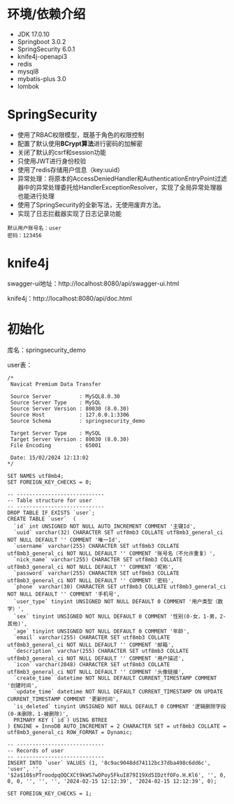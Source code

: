 # 环境/依赖介绍

+ JDK 17.0.10
+ Springboot 3.0.2
+ SpringSecurity 6.0.1
+ knife4j-openapi3
+ redis
+ mysql8
+ mybatis-plus 3.0
+ lombok



# SpringSecurity

+ 使用了RBAC权限模型，既基于角色的权限控制
+ 配置了默认使用**BCrypt算法**进行密码的加解密
+ 关闭了默认的csrf和session功能
+ 只使用JWT进行身份校验
+ 使用了redis存储用户信息（key:uuid）
+ 异常处理：将原本的AccessDeniedHandler和AuthenticationEntryPoint过滤器中的异常处理委托给HandlerExceptionResolver，实现了全局异常处理器也能进行处理
+ 使用了SpringSecurity的全新写法，无使用废弃方法。
+ 实现了日志拦截器实现了日志记录功能

```
默认用户账号名：user
密码：123456
```

# knife4j

swagger-ui地址：http://localhost:8080/api/swagger-ui.html

knife4j：http://localhost:8080/api/doc.html





# 初始化

库名：springsecurity_demo

user表：

```
/*
 Navicat Premium Data Transfer

 Source Server         : MySQL8.0.30
 Source Server Type    : MySQL
 Source Server Version : 80030 (8.0.30)
 Source Host           : 127.0.0.1:3306
 Source Schema         : springsecurity_demo

 Target Server Type    : MySQL
 Target Server Version : 80030 (8.0.30)
 File Encoding         : 65001

 Date: 15/02/2024 12:13:02
*/

SET NAMES utf8mb4;
SET FOREIGN_KEY_CHECKS = 0;

-- ----------------------------
-- Table structure for user
-- ----------------------------
DROP TABLE IF EXISTS `user`;
CREATE TABLE `user`  (
  `id` int UNSIGNED NOT NULL AUTO_INCREMENT COMMENT '主键Id',
  `uuid` varchar(32) CHARACTER SET utf8mb3 COLLATE utf8mb3_general_ci NOT NULL DEFAULT '' COMMENT '唯一Id',
  `username` varchar(255) CHARACTER SET utf8mb3 COLLATE utf8mb3_general_ci NOT NULL DEFAULT '' COMMENT '账号名（不允许重复）',
  `nick_name` varchar(255) CHARACTER SET utf8mb3 COLLATE utf8mb3_general_ci NOT NULL DEFAULT '' COMMENT '昵称',
  `password` varchar(255) CHARACTER SET utf8mb3 COLLATE utf8mb3_general_ci NOT NULL DEFAULT '' COMMENT '密码',
  `phone` varchar(30) CHARACTER SET utf8mb3 COLLATE utf8mb3_general_ci NOT NULL DEFAULT '' COMMENT '手机号',
  `user_type` tinyint UNSIGNED NOT NULL DEFAULT 0 COMMENT '用户类型（数字）',
  `sex` tinyint UNSIGNED NOT NULL DEFAULT 0 COMMENT '性别(0-女，1-男，2-其他)',
  `age` tinyint UNSIGNED NOT NULL DEFAULT 0 COMMENT '年龄',
  `email` varchar(255) CHARACTER SET utf8mb3 COLLATE utf8mb3_general_ci NOT NULL DEFAULT '' COMMENT '邮箱',
  `description` varchar(255) CHARACTER SET utf8mb3 COLLATE utf8mb3_general_ci NOT NULL DEFAULT '' COMMENT '用户描述',
  `icon` varchar(2048) CHARACTER SET utf8mb3 COLLATE utf8mb3_general_ci NOT NULL DEFAULT '' COMMENT '头像链接',
  `create_time` datetime NOT NULL DEFAULT CURRENT_TIMESTAMP COMMENT '创建时间',
  `update_time` datetime NOT NULL DEFAULT CURRENT_TIMESTAMP ON UPDATE CURRENT_TIMESTAMP COMMENT '更新时间',
  `is_deleted` tinyint UNSIGNED NOT NULL DEFAULT 0 COMMENT '逻辑删除字段(0-未删除，1-被删除)',
  PRIMARY KEY (`id`) USING BTREE
) ENGINE = InnoDB AUTO_INCREMENT = 2 CHARACTER SET = utf8mb3 COLLATE = utf8mb3_general_ci ROW_FORMAT = Dynamic;

-- ----------------------------
-- Records of user
-- ----------------------------
INSERT INTO `user` VALUES (1, '8c9ac9048dd74112bc37dba498c6dd6c', 'user', '', '$2a$10$sPTroodpqOQCXCt9kWS7wOPoy5FkuI879I19Xd5IDztfOFo.H.Kl6', '', 0, 0, 0, '', '', '', '2024-02-15 12:12:39', '2024-02-15 12:12:39', 0);

SET FOREIGN_KEY_CHECKS = 1;

```

